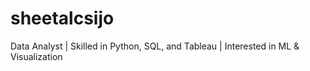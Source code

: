 # sheetalcsijo
Data Analyst | Skilled in Python, SQL, and Tableau | Interested in ML &amp; Visualization
